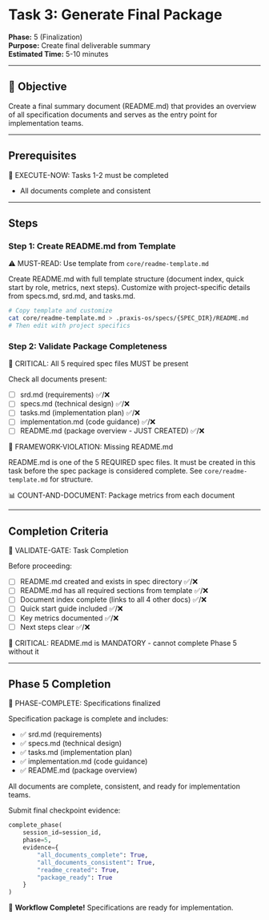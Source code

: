# Task 3: Generate Final Package

**Phase:** 5 (Finalization)  
**Purpose:** Create final deliverable summary  
**Estimated Time:** 5-10 minutes

---

## 🎯 Objective

Create a final summary document (README.md) that provides an overview of all specification documents and serves as the entry point for implementation teams.

---

## Prerequisites

🛑 EXECUTE-NOW: Tasks 1-2 must be completed

- All documents complete and consistent

---

## Steps

### Step 1: Create README.md from Template

⚠️ MUST-READ: Use template from `core/readme-template.md`

Create README.md with full template structure (document index, quick start by role, metrics, next steps). Customize with project-specific details from specs.md, srd.md, and tasks.md.

```bash
# Copy template and customize
cat core/readme-template.md > .praxis-os/specs/{SPEC_DIR}/README.md
# Then edit with project specifics
```

### Step 2: Validate Package Completeness

🛑 CRITICAL: All 5 required spec files MUST be present

Check all documents present:
- [ ] srd.md (requirements) ✅/❌
- [ ] specs.md (technical design) ✅/❌
- [ ] tasks.md (implementation plan) ✅/❌
- [ ] implementation.md (code guidance) ✅/❌
- [ ] README.md (package overview - JUST CREATED) ✅/❌

🚨 FRAMEWORK-VIOLATION: Missing README.md

README.md is one of the 5 REQUIRED spec files. It must be created in this task before the spec package is considered complete. See `core/readme-template.md` for structure.

📊 COUNT-AND-DOCUMENT: Package metrics from each document

---

## Completion Criteria

🛑 VALIDATE-GATE: Task Completion

Before proceeding:
- [ ] README.md created and exists in spec directory ✅/❌
- [ ] README.md has all required sections from template ✅/❌
- [ ] Document index complete (links to all 4 other docs) ✅/❌
- [ ] Quick start guide included ✅/❌
- [ ] Key metrics documented ✅/❌
- [ ] Next steps clear ✅/❌

🚨 CRITICAL: README.md is MANDATORY - cannot complete Phase 5 without it

---

## Phase 5 Completion

🎯 PHASE-COMPLETE: Specifications finalized

Specification package is complete and includes:
- ✅ srd.md (requirements)
- ✅ specs.md (technical design)
- ✅ tasks.md (implementation plan)
- ✅ implementation.md (code guidance)
- ✅ README.md (package overview)

All documents are complete, consistent, and ready for implementation teams.

Submit final checkpoint evidence:

```python
complete_phase(
    session_id=session_id,
    phase=5,
    evidence={
        "all_documents_complete": True,
        "all_documents_consistent": True,
        "readme_created": True,
        "package_ready": True
    }
)
```

🎉 **Workflow Complete!** Specifications are ready for implementation.
